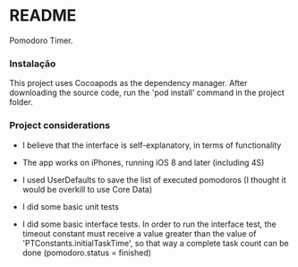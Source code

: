 # README #

Pomodoro Timer.

### Instalação ###

This project uses Cocoapods as the dependency manager.
After downloading the source code, run the 'pod install' command in the project folder.

### Project considerations ###

* I believe that the interface is self-explanatory, in terms of functionality

* The app works on iPhones, running iOS 8 and later (including 4S)

* I used UserDefaults to save the list of executed pomodoros (I thought it would be overkill to use Core Data)

* I did some basic unit tests

* I did some basic interface tests. In order to run the interface test, the timeout constant must receive a value greater than the value of 'PTConstants.initialTaskTime', so that way a complete task count can be done (pomodoro.status = finished)

